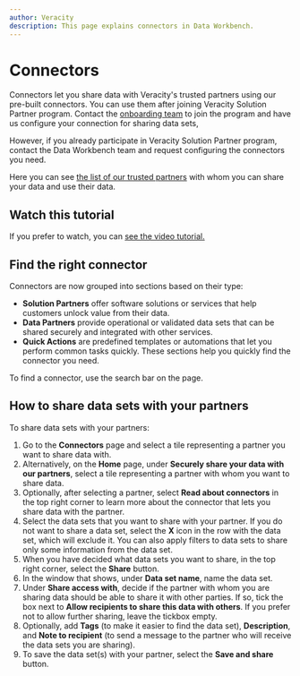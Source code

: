 ```yaml
---
author: Veracity
description: This page explains connectors in Data Workbench.
---
```

# Connectors

Connectors let you share data with Veracity's trusted partners using our pre-built connectors. You can use them after joining Veracity Solution Partner program. Contact the [onboarding team](mailto:onboarding@veracity.com) to join the program and have us configure your connection for sharing data sets, 

However, if you already participate in Veracity Solution Partner program, contact the Data Workbench team and request configuring the connectors you need.

Here you can see [the list of our trusted partners](https://www.veracity.com/partner-integration?_gl=1*ibguxg*_ga*OTI3MzQzODAzLjE2NTQwODgxOTU.*_ga_DYYE3X0DZL*MTcxNzc2MzA0OS4yNDIuMS4xNzE3NzY0ODQyLjAuMC4w) with whom you can share your data and use their data.

## Watch this tutorial
If you prefer to watch, you can [see the video tutorial.](https://help-center.veracity.com/en/articles/9342627-video-how-to-share-datasets-with-your-partners)

## Find the right connector
Connectors are now grouped into sections based on their type:
- **Solution Partners** offer software solutions or services that help customers unlock value from their data.
- **Data Partners** provide operational or validated data sets that can be shared securely and integrated with other services.
- **Quick Actions** are predefined templates or automations that let you perform common tasks quickly.
These sections help you quickly find the connector you need.

To find a connector, use the search bar on the page.

## How to share data sets with your partners
To share data sets with your partners:
1. Go to the **Connectors** page and select a tile representing a partner you want to share data with.
2. Alternatively, on the **Home** page, under **Securely share your data with our partners**, select a tile representing a partner with whom you want to share data.
3. Optionally, after selecting a partner, select **Read about connectors** in the top right corner to learn more about the connector that lets you share data with the partner.
4. Select the data sets that you want to share with your partner. If you do not want to share a data set, select the **X** icon in the row with the data set, which will exclude it. You can also apply filters to data sets to share only some information from the data set.
5. When you have decided what data sets you want to share, in the top right corner, select the **Share** button.
6. In the window that shows, under **Data set name**, name the data set.
7. Under **Share access with**, decide if the partner with whom you are sharing data should be able to share it with other parties. If so, tick the box next to **Allow recipients to share this data with others**. If you prefer not to allow further sharing, leave the tickbox empty.
8. Optionally, add **Tags** (to make it easier to find the data set), **Description**, and **Note to recipient** (to send a message to the partner who will receive the data sets you are sharing).
9. To save the data set(s) with your partner, select the **Save and share** button.